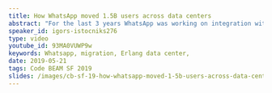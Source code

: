 ```yaml
---
title: How WhatsApp moved 1.5B users across data centers
abstract: "For the last 3 years WhatsApp was working on integration with Facebook infrastructure. A big part of work there was data migration to Facebook data centers. This presentation is about the journey we went through to get there, challenges we faced and solutions we came up with."
speaker_id: igors-istocniks276
type: video
youtube_id: 93MA0VUWP9w
keywords: Whatsapp, migration, Erlang data center,
date: 2019-05-21
tags: Code BEAM SF 2019
slides: /images/cb-sf-19-how-whatsapp-moved-1-5b-users-across-data-centres-igors-istocniks-compressed-1.pdf
---
```



